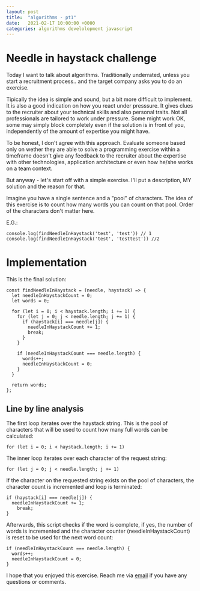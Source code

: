 ```yaml
---
layout: post
title:  "algorithms - pt1"
date:   2021-02-17 10:00:00 +0000
categories: algorithms develolopment javascript
---
```


# Needle in haystack challenge

Today I want to talk about algorithms. Traditionally underrated, unless you start a recruitment process.. and the target company asks you to do an exercise. 

Tipically the idea is simple and sound, but a bit more difficult to implement. It is also a good indication on how you react under presssure. It gives clues to the recruiter about your technical skills and also personal traits. Not all professionals are tailored to work under pressure. Some might work OK, some may simply block completely even if the solution is in front of you, independently of the amount of expertise you might have.

To be honest, I don't agree with this approach. Evaluate someone based only on wether they are able to solve a programming exercise within a timeframe doesn't give any feedback to the recruiter about the expertise with other technologies, application architecture or even how he/she works on a team context.

But anyway - let's start off with a simple exercise. I'll put a description, MY solution and the reason for that.

Imagine you have a single sentence and a "pool" of characters. The idea of this exercise is to count how many words you can count on that pool. Order of the characters don't matter here.

E.G.:

```
console.log(findNeedleInHaystack('test', 'test')) // 1
console.log(findNeedleInHaystack('test', 'testtest')) //2
```

# Implementation

This is the final solution:

```
const findNeedleInHaystack = (needle, haystack) => {
  let needleInHaystackCount = 0;
  let words = 0;

  for (let i = 0; i < haystack.length; i += 1) {
    for (let j = 0; j < needle.length; j += 1) {
      if (haystack[i] === needle[j]) {
        needleInHaystackCount += 1;
        break;
      }
    }

    if (needleInHaystackCount === needle.length) {
      words++;
      needleInHaystackCount = 0;
    }
  }

  return words;
};
```

## Line by line analysis

The first loop iterates over the haystack string. This is the pool of characters that will be used to count how many full words can be calculated:

```
for (let i = 0; i < haystack.length; i += 1)
``` 

The inner loop iterates over each character of the request string:

```
for (let j = 0; j < needle.length; j += 1)
```

If the character on the requested string exists on the pool of characters, the character count is incremented and loop is terminated: 

```
if (haystack[i] === needle[j]) {
  needleInHaystackCount += 1;
    break;
}
```

Afterwards, this script checks if the word is complete, if yes, the number of words is incremented and the character counter (needleInHaystackCount) is reset to be used for the next word count:

```
if (needleInHaystackCount === needle.length) {
  words++;
  needleInHaystackCount = 0;
}
```

I hope that you enjoyed this exercise. Reach me via [email](mailto:frias.ivan@gmail.com) if you have any questions or comments.

